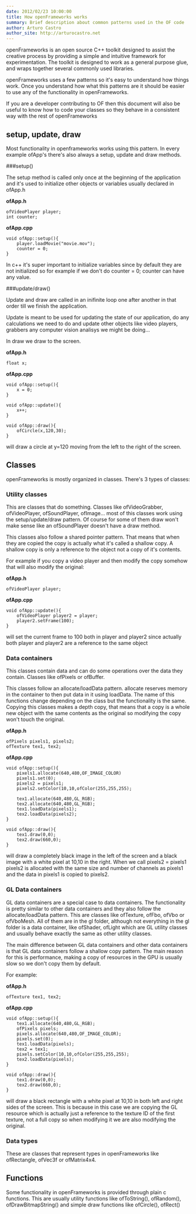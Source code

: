 ```yaml
---
date: 2012/02/23 10:00:00
title: How openFrameworks works
summary: Brief description about common patterns used in the OF code
author: Arturo Castro
author_site: http://arturocastro.net
---
```


openFrameworks is an open source C++ toolkit designed to assist the creative process by providing a simple and intuitive framework for experimentation. The toolkit is designed to work as a general purpose glue, and wraps together several commonly used libraries. 

openFrameworks uses a few patterns so it's easy to understand how things work. Once you understand how what this patterns are it should be easier to use any of the functionality in openFrameworks.

If you are a developer contributing to OF then this document will also be useful to know how to code your classes so they behave in a consistent way with the rest of openFrameworks

##	 setup, update, draw

Most functionality in openframeworks works using this pattern. In every example ofApp's there's also always a setup, update and draw methods.

###setup()

The setup method is called only once at the beginning of the application and it's used to initialize other objects or variables usually declared in ofApp.h

__ofApp.h__

~~~~{.cpp}
ofVideoPlayer player;
int counter;
~~~~

__ofApp.cpp__

~~~~{.cpp}
void ofApp::setup(){
    player.loadMovie("movie.mov");
    counter = 0;
}
~~~~

In c++ it's super important to initialize variables since by default they are not initialized so for example if we don't do counter = 0; counter can have any value.


###update/draw()

Update and draw are called in an inifinite loop one after another in that order till we finish the application.

Update is meant to be used for updating the state of our application, do any calculations we need to do and update other objects like video players, grabbers any computer vision analisys we might be doing...

In draw we draw to the screen.


__ofApp.h__

~~~~{.cpp}
float x;
~~~~

__ofApp.cpp__

~~~~{.cpp}
void ofApp::setup(){
    x = 0;
}

void ofApp::update(){
    x++;
}

void ofApp::draw(){
    ofCircle(x,120,30);
}
~~~~

will draw a circle at y=120 moving from the left to the right of the screen.

## Classes

openFrameworks is mostly organized in classes. There's 3 types of classes:

### Utility classes

This are classes that do something. Classes like ofVideoGrabber, ofVideoPlayer, ofSoundPlayer, ofImage... most of this classes work using the setup/update/draw pattern. Of course for some of them draw won't make sense like an ofSoundPlayer doesn't have a draw method.

This classes also follow a shared pointer pattern. That means that when they are copied the copy is actually what it's called a shallow copy. A shallow copy is only a reference to the object not a copy of it's contents.

For example if you copy a video player and then modify the copy somehow that will also modify the original:

__ofApp.h__

~~~~{.cpp}
ofVideoPlayer player;
~~~~

__ofApp.cpp__

~~~~{.cpp}
void ofApp::update(){
    ofVideoPlayer player2 = player;
    player2.setFrame(100);
}
~~~~

will set the current frame to 100 both in player and player2 since actually both player and player2 are a reference to the same object


### Data containers

This classes contain data and can do some operations over the data they contain. Classes like ofPixels or ofBuffer.

This classes follow an allocate/loadData pattern. allocate reserves memory in the container to then put data in it using loadData. The name of this functions change depending on the class but the functionality is the same. Copying this classes makes a depth copy, that means that a copy is a whole new object with the same contents as the original so modifying the copy won't touch the original.

__ofApp.h__

~~~~{.cpp}
ofPixels pixels1, pixels2;
ofTexture tex1, tex2;
~~~~

__ofApp.cpp__

~~~~{.cpp}
void ofApp::setup(){
    pixels1.allocate(640,480,OF_IMAGE_COLOR)
    pixels1.set(0);
    pixels2 = pixels1;
    pixels2.setColor(10,10,ofColor(255,255,255);
    
    tex1.allocate(640,480,GL_RGB);
    tex2.allocate(640,480,GL_RGB);
    tex1.loadData(pixels1);
    tex2.loadData(pixels2);
}

void ofApp::draw(){
    tex1.draw(0,0);
    tex2.draw(660,0);
}
~~~~

will draw a completely black image in the left of the screen and a black image with a white pixel at 10,10 in the right. When we call pixels2 = pixels1  pixels2 is allocated with the same size and number of channels as pixels1 and the data in pixels1 is copied to pixels2.

### GL Data containers

GL data containers are a special case to data containers. The functionality is pretty similar to other data containers and they also follow the allocate/loadData pattern. This are classes like ofTexture, ofFbo, ofVbo or ofVboMesh. All of them are in the gl folder, although not everything in the gl folder is a data container, like ofShader, ofLight which are GL utility classes and usually behave exactly the same as other utility classes.

The main difference between GL data containers and other data containers is that GL data containers follow a shallow copy pattern. The main reason for this is performance, making a copy of resources in the GPU is usually slow so we don't copy them by default.

For example:

__ofApp.h__

~~~~{.cpp}
ofTexture tex1, tex2;
~~~~

__ofApp.cpp__

~~~~{.cpp}
void ofApp::setup(){
    tex1.allocate(640,480,GL_RGB);
    ofPixels pixels;
    pixels.allocate(640,480,OF_IMAGE_COLOR);
    pixels.set(0);
    tex1.loadData(pixels);
    tex2 = tex1;
    pixels.setColor(10,10,ofColor(255,255,255);
    tex2.loadData(pixels);
}

void ofApp::draw(){
    tex1.draw(0,0);
    tex2.draw(660,0);
}
~~~~

will draw a black rectangle with a white pixel at 10,10 in both left and right sides of the screen. This is because in this case we are copying the GL resource which is actually just a reference to the texture ID of the first texture, not a full copy so when modifying it we are also modifying the original.

### Data types

These are classes that represent types in openFrameworks like ofRectangle, ofVec3f or ofMatrix4x4.

## Functions

Some functionality in openFrameworks is provided through plain c functions. This are usually utility functions like ofToString(), ofRandom(), ofDrawBitmapString() and simple draw functions like ofCircle(), ofRect()


